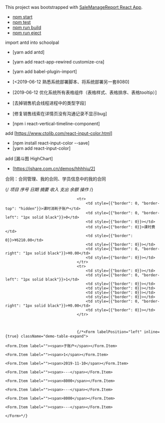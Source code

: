 This project was bootstrapped with [SaleManageReport React App](https://github.com/facebookincubator/create-react-app).

- [npm start](#npm-start)
- [npm test](#npm-test)
- [npm run build](#npm-run-build)
- [npm run eject](#npm-run-eject)


import antd into schoolpal
- [yarn add antd]
- [yarn add react-app-rewired customize-cra]
- [yarn add babel-plugin-import]
- [<2019-06-12 熟悉系统部署脚本、将系统部署另一套8080]
- [2019-06-12 优化系统所有表格组件（表格样式、表格排序、表格tooltip）]
- [去掉销售机会线程进程中的类型字段]
- [修复销售线索在详情页没有沟通记录不显示bug]

- [npm i react-vertical-timeline-component]

add [https://www.ctolib.com/react-input-color.html]
- [npm install react-input-color --save]
- [yarn add react-input-color]

add [漏斗图 HighChart] 
- [https://jshare.com.cn/demos/hhhhiu/2]

合同：合同管理、我的合同、学员信息中的我的合同


{/*<thead>
                                        <tr>
                                            <th>项目</th>
                                            <th>序号</th>
                                            <th>日期</th>
                                            <th>摘要</th>
                                            <th>收入</th>
                                            <th>支出</th>
                                            <th>余额</th>
                                            <th>操作</th>
                                        </tr>
                                    </thead>*/}

                                    <tr>
                                        <td style={{"border": 0, "border-top": "hidden"}}>课时消耗子账户</td>
                                        <td style={{"border": 0, "border-left": "1px solid black"}}>0</td>
                                        <td style={{"border": 0}}></td>
                                        <td style={{"border": 0}}>课时费</td>
                                        <td style={{"border": 0}}>¥6210.00</td>
                                        <td style={{"border": 0}}></td>
                                        <td style={{"border": 0, "border-right": "1px solid black"}}>¥0.00</td>
                                        <td style={{"border": 0}}></td>
                                    </tr>
                                    <tr>
                                        <td style={{"border": 0}}></td>
                                        <td style={{"border": 0, "border-left": "1px solid black"}}>1</td>
                                        <td style={{"border": 0}}></td>
                                        <td style={{"border": 0}}></td>
                                        <td style={{"border": 0}}></td>
                                        <td style={{"border": 0}}></td>
                                        <td style={{"border": 0, "border-right": "1px solid black"}}>¥0.00</td>
                                        <td style={{"border": 0}}></td>
                                    </tr>
                                    
                                    
                                    
                                    {/*<Form labelPosition="left" inline={true} className="demo-table-expand">
                                                                        <Form.Item label=""><span>子账户</span></Form.Item>
                                                                        <Form.Item label=""><span>1</span></Form.Item>
                                                                        <Form.Item label=""><span>2019-11-10</span></Form.Item>
                                                                        <Form.Item label=""><span>---</span></Form.Item>
                                                                        <Form.Item label=""><span>8000</span></Form.Item>
                                                                        <Form.Item label=""><span>---</span></Form.Item>
                                                                        <Form.Item label=""><span>8000</span></Form.Item>
                                                                        <Form.Item label=""><span>---</span></Form.Item>
                                                                    </Form>*/}